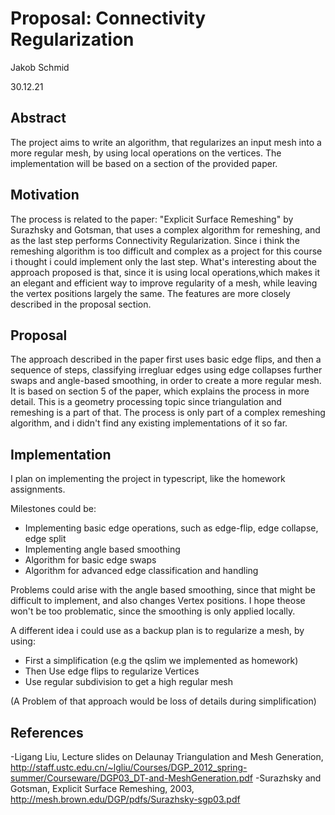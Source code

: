 # Proposal: Connectivity Regularization

Jakob Schmid

30.12.21

## Abstract

The project aims to write an algorithm, that regularizes an input mesh into a more regular mesh, by using local operations on the vertices.
The implementation will be based on a section of the provided paper.

## Motivation

The process is related to the paper: "Explicit Surface Remeshing" by Surazhsky and Gotsman, that uses a complex algorithm for remeshing, and as the last step performs Connectivity Regularization.
Since i think the remeshing algorithm is too difficult and complex as a project for this course i thought i could implement only the last step.
What's interesting about the approach proposed is that, since it is using local operations,which makes it an elegant and efficient way to improve regularity of a mesh, while leaving the vertex positions largely the same.
The features are more closely described in the proposal section.

## Proposal

The approach described in the paper first uses basic edge flips, and then a sequence of steps, classifying irregluar edges using edge collapses further swaps and angle-based smoothing, in order to create a more regular mesh.
It is based on section 5 of the paper, which explains the process in more detail.
This is a geometry processing topic since triangulation and remeshing is a part of that.
The process is only part of a complex remeshing algorithm, and i didn't find any existing implementations of it so far.

## Implementation

I plan on implementing the project in typescript, like the homework assignments.

Milestones could be:
* Implementing basic edge operations, such as edge-flip, edge collapse, edge split
* Implementing angle based smoothing
* Algorithm for basic edge swaps
* Algorithm for advanced edge classification and handling

Problems could arise with the angle based smoothing, since that might be difficult to implement, and also changes Vertex positions.
I hope theose won't be too problematic, since the smoothing is only applied locally.

A different idea i could use as a backup plan is to regularize a mesh, by using:
* First a simplification (e.g the qslim we implemented as homework)
* Then Use edge flips to regularize Vertices
* Use regular subdivision to get a high regular mesh

(A Problem of that approach would be loss of details during simplification)

## References


-Ligang Liu, Lecture slides on Delaunay Triangulation and Mesh Generation, http://staff.ustc.edu.cn/~lgliu/Courses/DGP_2012_spring-summer/Courseware/DGP03_DT-and-MeshGeneration.pdf
-Surazhsky and Gotsman, Explicit Surface Remeshing, 2003, http://mesh.brown.edu/DGP/pdfs/Surazhsky-sgp03.pdf

